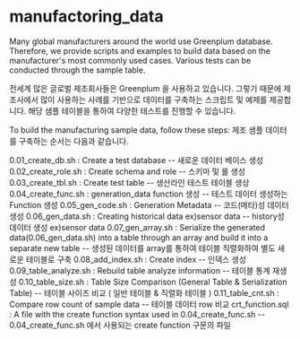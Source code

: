 # manufactoring_data

Many global manufacturers around the world use Greenplum database.
Therefore, we provide scripts and examples to build data based on the manufacturer's most commonly used cases.
Various tests can be conducted through the sample table.

전세계 많은 글로벌 제조회사들은 Greenplum 을 사용하고 있습니다.
그렇기 때문에 제조사에서 많이 사용하는 사례를 기반으로 데이터를 구축하는 스크립트 및 예제를 제공합니다.
해당 샘플 테이블을 통하여 다양한 테스트를 진행할 수 있습니다.

To build the manufacturing sample data, follow these steps:
제조 샘플 데이터를 구축하는 순서는 다음과 같습니다.

0.01_create_db.sh :  Create a test database -- 새로운 데이터 베이스 생성
0.02_create_role.sh : Create schema and role -- 스키마 및 롤 생성
0.03_create_tbl.sh : Create test table -- 생산라인 테스트 테이블 생상 
0.04_create_func.sh : generation_data function 생성 -- 테스트 데이터 생성하는 Function 생성 
0.05_gen_code.sh : Generation Metadata -- 코드(메타)성 데이터 생성
0.06_gen_data.sh : Creating historical data ex)sensor data -- history성 데이터 생성 ex)sensor data
0.07_gen_array.sh : Serialize the generated data(0.06_gen_data.sh) into a table through an array and build it into a separate new table -- 생성된 데이터를 array를 통하여 테이블 직렬화하여 별도 새로운 테이블로 구축
0.08_add_index.sh : Create index -- 인덱스 생성
0.09_table_analyze.sh : Rebuild table analyze information -- 테이블 통계 재생성
0.10_table_size.sh : Table Size Comparison (General Table & Serialization Table) -- 테이블 사이즈 비교 ( 일반 테이블 & 직렬화 테이블 )
0.11_table_cnt.sh : Compare row count of sample data -- 테이블 데이터 row 비교
crt_function.sql : A file with the create function syntax used in 0.04_create_func.sh -- 0.04_create_func.sh 에서 사용되는 create function 구문의 파일



